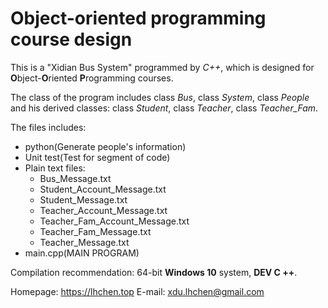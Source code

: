 # Object-oriented programming course design

This is a "Xidian Bus System" programmed by *C++*, which is designed for **O**bject-**O**riented **P**rogramming courses.

The class of the program includes class *Bus*, class *System*, class *People* and his derived classes: class *Student*, class *Teacher*, class *Teacher_Fam*.

The files includes:

+ python(Generate people's information)
+ Unit test(Test for segment of code)
+ Plain text files:
  * Bus_Message.txt
  * Student_Account_Message.txt
  * Student_Message.txt
  * Teacher_Account_Message.txt
  * Teacher_Fam_Account_Message.txt
  * Teacher_Fam_Message.txt
  * Teacher_Message.txt
+ main.cpp(MAIN PROGRAM)

Compilation recommendation:
64-bit **Windows 10** system, **DEV C ++**.

Homepage: https://lhchen.top
E-mail: xdu.lhchen@gmail.com